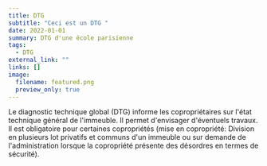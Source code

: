 ```yaml
---
title: DTG
subtitle: "Ceci est un DTG "
date: 2022-01-01
summary: DTG d'une école parisienne
tags:
  - DTG
external_link: ""
links: []
image:
  filename: featured.png
  preview_only: true
---
```

Le diagnostic technique global (DTG) informe les copropriétaires sur l'état technique général de l'immeuble. Il permet d'envisager d'éventuels travaux. Il est obligatoire pour certaines copropriétés (mise en copropriété: Division en plusieurs lot privatifs et communs d'un immeuble ou sur demande de l'administration lorsque la copropriété présente des désordres en termes de sécurité).